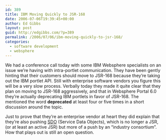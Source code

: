 ```yaml
---
id: 389
title: IBM Moving Quickly to JSR-168
date: 2006-07-06T19:39:45+00:00
author: Ed Gibbs
layout: post
guid: http://edgibbs.com/?p=389
permalink: /2006/07/06/ibm-moving-quickly-to-jsr-168/
categories:
  - software development
  - websphere
---
```

We had a conference call today with some IBM Websphere specialists on an issue we&#8217;re having with intra-portlet communication. They have been gently hinting that their customers should move to JSR-168 because they&#8217;re taking out the IBM portlet API. Still with enterprise software vendors you figure this will be a very slow process. Verbally today they made it quite clear that they plan on moving to JSR-168 aggressively, and that in Websphere Portal 6.0 they&#8217;re actually deprecating IBM portlets in favor of JSR-168. The mentioned the word **deprecated** at least four or five times in a short discussion around the topic.

Just to prove that they&#8217;re an enterprise vendor at heart they did explain that they&#8217;re also pushing [SDO](http://www.theserverside.com/news/thread.tss?thread_id=34216) (Service Data Objects), which is no longer a JSR, (or at least an active JSR) but more of a push by an &#8220;industry consortium&#8221;. How that plays out is still an open question.